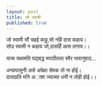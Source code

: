 ```yaml
---
layout: post
title: जो स्वामी
published: true
---
```


जो स्वामी सौं चहई कछु,सो नहिं दास कहाय।  
सोउ स्वामी न कहाय जो,दासहिँ आस लगाय।।  

याचा यथामति पद्यबद्ध मराठीतला स्वैर भावानुवाद...  

धन्यापासुनी असे अपेक्षा सेवक तो ना होई।  
दासाप्रति मनि अाशा ज्याच्या धनी न तोही होई।।  
